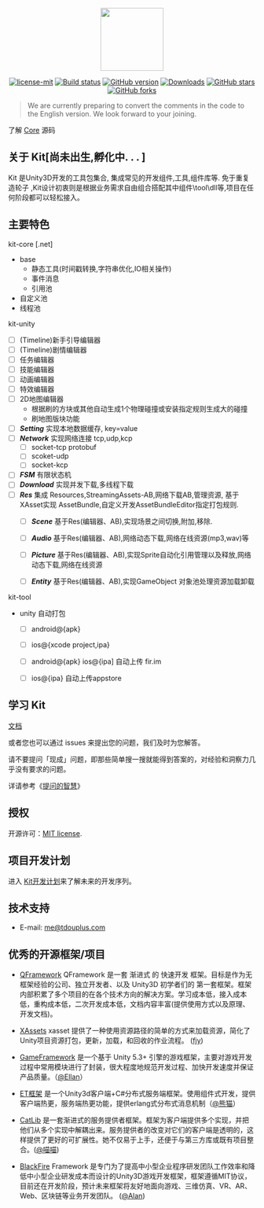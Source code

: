 <p align="center"><img width="128" height="128" src="https://cdn.tdouplus.com/img/logo.png"></p>

<p align="center">
<a href="https://github.com/t-dou/kit-cre/blob/master/LICENSE">
  <img src="https://img.shields.io/badge/license-MIT-blue.svg" title="license-mit" /></a>
<a href="https://ci.appveyor.com/project/gjmvvv/kit">
  <img src="https://ci.appveyor.com/api/projects/status/tk3o571mwbw2rykj?svg=true" title="Build status"/></a>
<a href="https://github.com/t-dou/kit/">
  <img src="https://img.shields.io/badge/version-v1-green.svg" title="GitHub version" ></a>
<a href="https://github.com/t-dou/kit/releases">
  <img src="https://img.shields.io/badge/Download-1k-green.svg" title="Downloads" /></a>
<a href="https://github.com/t-dou/Kit">
  <img src="https://img.shields.io/github/stars/t-dou/Kit.svg?style=social&label=Stars" title="GitHub stars" /></a>
<a href="https://github.com/t-dou/Kit">
  <img src="https://img.shields.io/github/forks/t-dou/Kit.svg?style=social&label=Fork" title="GitHub forks" /></a>
</p>

> We are currently preparing to convert the comments in the code to the English version. We look forward to your joining.

了解 [Core](https://github.com/t-dou/kit-core) 源码


## 关于 Kit[尚未出生,孵化中. . . ]

Kit 是Unity3D开发的工具包集合, 集成常见的开发组件,工具,组件库等. 免于重复造轮子
,Kit设计初衷则是根据业务需求自由组合搭配其中组件\tool\dll等,项目在任何阶段都可以轻松接入。


## 主要特色

kit-core [.net]

- base
	- 静态工具(时间戳转换,字符串优化,IO相关操作)
	- 事件消息
	- 引用池
- 自定义池
- 线程池


kit-unity
- [ ] (Timeline)新手引导编辑器
- [ ] (Timeline)剧情编辑器
- [ ] 任务编辑器
- [ ] 技能编辑器
- [ ] 动画编辑器
- [ ] 特效编辑器
- [ ] 2D地图编辑器
	- 根据刷的方块或其他自动生成1个物理碰撞或安装指定规则生成大的碰撞
	- 刷地图版块功能
- [ ] ***Setting*** 实现本地数据缓存, key=value
- [ ] ***Network*** 实现网络连接 tcp,udp,kcp
	- [ ] socket-tcp protobuf
	- [ ] scoket-udp
	- [ ] socket-kcp
- [ ] ***FSM*** 有限状态机
- [ ] ***Download*** 实现并发下载,多线程下载 
- [ ] ***Res*** 集成 Resources,StreamingAssets-AB,网络下载AB,管理资源, 基于XAsset实现 AssetBundle,自定义开发AssetBundleEditor指定打包规则.
	- [ ] ***Scene*** 基于Res(编辑器、AB),实现场景之间切换,附加,移除.
	- [ ] ***Audio*** 基于Res(编辑器、AB),网络动态下载,网络在线资源(mp3,wav)等
	- [ ] ***Picture*** 基于Res(编辑器、AB),实现Sprite自动化引用管理以及释放,网络动态下载,网络在线资源
	- [ ] ***Entity*** 基于Res(编辑器、AB),实现GameObject 对象池处理资源加载卸载

 
kit-tool
- unity 自动打包
	- [ ] android@{apk}
	- [ ] ios@{xcode project,ipa}
	- [ ] android@{apk} ios@{ipa] 自动上传 fir.im
	- [ ] ios@{ipa} 自动上传appstore






## 学习 Kit

[文档](https://kylin.app/) 

或者您也可以通过 issues 来提出您的问题，我们及时为您解答。

请不要提问「现成」问题，即那些简单搜一搜就能得到答案的，对经验和洞察力几乎没有要求的问题。 

详请参考《[提问的智慧](https://github.com/ryanhanwu/How-To-Ask-Questions-The-Smart-Way/blob/master/README-zh_CN.md)》


## 授权

开源许可：[MIT license](http://opensource.org/licenses/MIT).


## 项目开发计划

进入 [Kit开发计划](https://www.teambition.com/project/5c641818c156ca00170bcc98/tasks/scrum/5c6418a49502f00017416bd7)来了解未来的开发序列。


## 技术支持

* E-mail: me@tdouplus.com


## 优秀的开源框架/项目
- [QFramework](https://github.com/liangxiegame/QFramework) QFramework 是一套 渐进式 的 快速开发 框架。目标是作为无框架经验的公司、独立开发者、以及 Unity3D 初学者们的 第一套框架。框架内部积累了多个项目的在各个技术方向的解决方案。学习成本低，接入成本低，重构成本低，二次开发成本低，文档内容丰富(提供使用方式以及原理、开发文档)。

- [XAssets](https://github.com/xasset/xasset) xasset 提供了一种使用资源路径的简单的方式来加载资源，简化了Unity项目资源打包，更新，加载，和回收的作业流程。 ([fjy](https://github.com/fengjiyuan))

- [GameFramework](http://gameframework.cn/) 是一个基于 Unity 5.3+ 引擎的游戏框架，主要对游戏开发过程中常用模块进行了封装，很大程度地规范开发过程、加快开发速度并保证产品质量。（[@Ellan](https://github.com/EllanJiang)）

- [ET框架](https://github.com/egametang/ET) 是一个Unity3d客户端+C#分布式服务端框架。使用组件式开发，提供客户端热更，服务端热更功能，提供erlang式分布式消息机制（[@熊猫](https://github.com/egametang)）

- [CatLib](https://catlib.io) 是一套渐进式的服务提供者框架。框架为客户端提供多个实现，并把他们从多个实现中解耦出来。服务提供者的改变对它们的客户端是透明的，这样提供了更好的可扩展性。她不仅易于上手，还便于与第三方库或既有项目整合。([@喵喵](https://github.com/yb199478)) 

- [BlackFire](https://github.com/BlackFire-Studio/BlackFire) Framework 是专门为了提高中小型企业程序研发团队工作效率和降低中小型企业研发成本而设计的Unity3D游戏开发框架，框架遵循MIT协议，目前还在开发阶段，预计未来框架将友好地面向游戏、三维仿真、VR、AR、Web、区块链等业务开发团队。 ([@Alan](https://github.com/0x69h)) 
